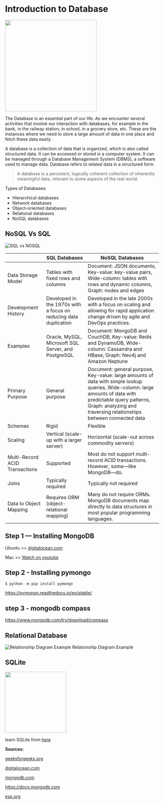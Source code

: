 # Introduction to Database

<img src="https://media.istockphoto.com/vectors/database-icon-vector-id1238951588?k=20&m=1238951588&s=170667a&w=0&h=6uKvHgbQoo1loizz9vvhFAt_u4ciiEDpWnkSamYKNSw=" width="300" height="300" />

The Database is an essential part of our life. As we encounter several activities that involve our interaction with databases, for example in the bank, in the railway station, in school, in a grocery store, etc. These are the instances where we need to store a large amount of data in one place and fetch these data easily. 

A database is a collection of data that is organized, which is also called structured data. It can be accessed or stored in a computer system. It can be managed through a Database Management System (DBMS), a software used to manage data. Database refers to related data in a structured form.

>A database is a persistent, logically coherent collection of inherently meaningful data, relevant to some aspects of the real world.

Types of Databases:
- Hierarchical databases
- Network databases
- Object-oriented databases
- Relational databases
- NoSQL databases


## NoSQL Vs SQL

![SQL vs NOSQL](https://www.clariontech.com/hs-fs/hubfs/SQL-NOSQL.png?width=1220&name=SQL-NOSQL.png)

| | SQL Databases | NoSQL Databases|
| --- | --- | ---|
Data Storage Model | Tables with fixed rows and columns | Document: JSON documents, Key-value: key-value pairs, Wide-column: tables with rows and dynamic columns, Graph: nodes and edges|
Development History | Developed in the 1970s with a focus on reducing data duplication | Developed in the late 2000s with a focus on scaling and allowing for rapid application change driven by agile and DevOps practices.
Examples | Oracle, MySQL, Microsoft SQL Server, and PostgreSQL | Document: MongoDB and CouchDB, Key-value: Redis and DynamoDB, Wide-column: Cassandra and HBase, Graph: Neo4j and Amazon Neptune
Primary Purpose | General purpose | Document: general purpose, Key-value: large amounts of data with simple lookup queries, Wide-column: large amounts of data with predictable query patterns, Graph: analyzing and traversing relationships between connected data
Schemas | Rigid | Flexible
Scaling | Vertical (scale-up with a larger server) | Horizontal (scale-out across commodity servers)
Multi-Record ACID Transactions |Supported | Most do not support multi-record ACID transactions. However, some—like MongoDB—do.
Joins | Typically required | Typically not required
Data to Object Mapping | Requires ORM (object-relational mapping) | Many do not require ORMs. MongoDB documents map directly to data structures in most popular programming languages.



## Step 1 — Installing MongoDB 

Ubuntu >> [digitalocean.com](https://www.digitalocean.com/community/tutorials/how-to-install-mongodb-on-ubuntu-20-04)

Mac >> [Watch on youtube](https://www.youtube.com/watch?v=MIByvzueqHQ&feature=emb_logo)



## Step 2 - Installing pymongo
```$ python -m pip install pymongo```

https://pymongo.readthedocs.io/en/stable/

## step 3 - mongodb compass
https://www.mongodb.com/try/download/compass

## Relational Database
![Relationship Diagram Example](https://www.guru99.com/images/1/100518_0621_ERDiagramTu1.png)
Relationship Diagram Example

## SQLite
<img src="https://www.sqlitetutorial.net/wp-content/uploads/2021/04/sqlite-tutorial-homepage.svg" width="200" height="200" />

learn SQLite from [here](https://www.sqlitetutorial.net/)


**Sources:**

[geeksforgeeks.org](https://www.geeksforgeeks.org/what-is-database/?ref=lbp)

[digitalocean.com](https://www.digitalocean.com)

[mongodb.com](https://www.mongodb.com/nosql-explained/nosql-vs-sql)

https://docs.mongodb.com

[esp.org](http://www.esp.org/db-fund.pdf)



